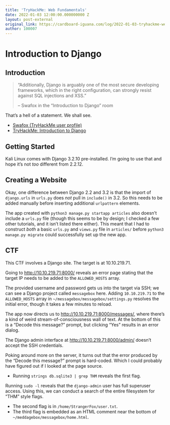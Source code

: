 ```yaml
---
title: 'TryHackMe: Web Fundamentals'
date: 2022-01-03 12:00:00.000000000 Z
layout: post-external
original_link: https://cardboard-iguana.com/log/2022-01-03-tryhackme-web-fundamentals.html
author: 100007
---
```


# Introduction to Django

## Introduction

> “Additionally, Django is arguably one of the most secure developing frameworks, which in the right configuration, can strongly resist against SQL injections and XSS.”
> 
> – Swafox in the “Introduction to Django” room

That’s a hell of a statement. We shall see.

- [Swafox (TryHackMe user profile)](https://tryhackme.com/p/Swafox)
- [TryHackMe: Introduction to Django](https://tryhackme.com/room/django)

## Getting Started

Kali Linux comes with Django 3.2.10 pre-installed. I’m going to use that and hope it’s not _too_ different from 2.2.12.

## Creating a Website

Okay, one difference between Django 2.2 and 3.2 is that the import of `django.urls` in `urls.py` does _not_ pull in `include()` in 3.2. So this needs to be added manually before inserting additional `urlpattern` elements.

The app created with `python3 manage.py startapp articles` also doesn’t include a `urls.py` file (though this seems to be by design; I checked a few other tutorials, and it isn’t listed there either). This meant that I had to construct _both_ a basic `urls.py` and `views.py` file in `articles/` before `python3 manage.py migrate` could successfully set up the new app.

## CTF

This CTF involves a Django site. The target is at 10.10.219.71.

Going to http://10.10.219.71:8000/ reveals an error page stating that the target IP needs to be added to the `ALLOWED_HOSTS` array.

The provided username and password gets us into the target via SSH; we can see a Django project called `messagebox` here. Adding `10.10.219.71` to the `ALLOWED_HOSTS` array in `~/messagebox/messagebox/settings.py` resolves the initial error, though it takes a few minutes to reload.

The app now directs us to http://10.10.219.71:8000/messages/, where there’s a kind of weird stream-of-consciousness wall of text. At the bottom of this is a “Decode this message?” prompt, but clicking “Yes” results in an error dialog.

The Django admin interface at http://10.10.219.71:8000/admin/ doesn’t accept the SSH credentials.

Poking around more on the server, it turns out that the error produced by the “Decode this message?” prompt is hard-coded. Which I could probably have figured out if I looked at the page source.

- Running `strings db.sqlite3 | grep THM` reveals the first flag.

Running `sudo -l` reveals that the `django-admin` user has full superuser access. Using this, we can conduct a search of the entire filesystem for “THM” style flags.

- The second flag is in `/home/StrangerFox/user.txt`.
- The third flag is embedded as an HTML comment near the bottom of `~/meddagebox/messagebox/home.html`.
